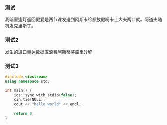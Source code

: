 ### 测试
我暗室逢灯返回假爱是两节课发送到阿斯卡纶都放假啊卡士大夫两口就。阿道夫随机发克里斯丁。

### 测试2
发生的进口量达数据库浪费阿斯蒂芬库里分解

### 测试3
```cpp
#include <iostream>
using namespace std;

int main() {
    ios::sync_with_stdio(false);
    cin.tie(NULL);
    cout << "hello world" << endl;
    
    return 0;
}
```
